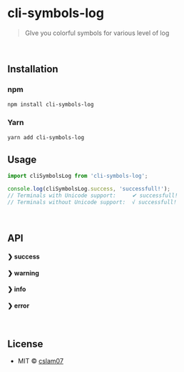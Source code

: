 # cli-symbols-log

> GIve you colorful symbols for various level of log

<br>

## Installation

### npm

```sh
npm install cli-symbols-log
```

### Yarn

```sh
yarn add cli-symbols-log
```

## Usage

```js
import cliSymbolsLog from 'cli-symbols-log';

console.log(cliSymbolsLog.success, 'successfull!');
// Terminals with Unicode support:     ✔ successfull!
// Terminals without Unicode support:  √ successfull!
```

<br>

## API


#### ❯ success


#### ❯ warning


#### ❯ info


#### ❯ error

<br>

## License

- MIT © [cslam07](https://twitter.com/CSALam12/)
